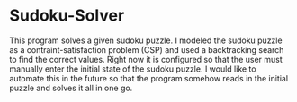 # Sudoku-Solver
This program solves a given sudoku puzzle.
I modeled the sudoku puzzle as a contraint-satisfaction problem (CSP) and used a backtracking search to find the correct values.
Right now it is configured so that the user must manually enter the initial state of the sudoku puzzle.
I would like to automate this in the future so that the program somehow reads in the initial puzzle and solves it all in one go.

